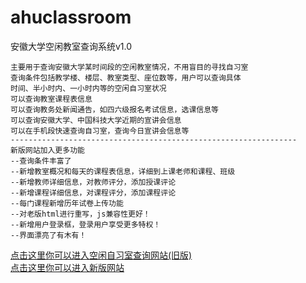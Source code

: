 ahuclassroom
============

安徽大学空闲教室查询系统v1.0

    主要用于查询安徽大学某时间段的空闲教室情况，不用盲目的寻找自习室
    查询条件包括教学楼、楼层、教室类型、座位数等，用户可以查询具体
    时间、半小时内、一小时内等的空闲自习室状况
    可以查询教室课程表信息
    可以查询教务处新闻通告，如四六级报名考试信息，选课信息等
    可以查询安徽大学、中国科技大学近期的宣讲会信息
    可以在手机段快速查询自习室，查询今日宣讲会信息等
    ----------------------------------------------------------------
    新版网站加入更多功能
    --查询条件丰富了
    --新增教室概况和每天的课程表信息，详细到上课老师和课程、班级
    --新增教师详细信息，对教师评分，添加授课评论
    --新增课程详细信息，对课程评分，添加课程评论
    --每门课程新增历年试卷上传功能
    --对老版html进行重写，js兼容性更好！
    --新增用户登录框，登录用户享受更多特权！
    --界面漂亮了有木有！
    
[点击这里你可以进入空闲自习室查询网站(旧版)](http://ahuzixi.sinaapp.com/)<br /> 
[点击这里你可以进入新版网站](http://atahu.sinaapp.com/)<br /> 
